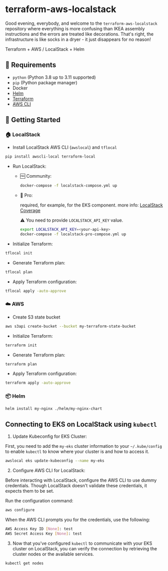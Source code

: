 # terraform-aws-localstack

Good evening, everybody, and welcome to the `terraform-aws-localstack` repository where everything is more confusing
than IKEA assembly instructions and the errors are treated like decorations. That's right, the infrastructure is like
socks in a dryer - it just disappears for no reason!

Terraform + AWS / LocalStack + Helm

## :memo: Requirements
* `python` (Python 3.8 up to 3.11 supported)
* `pip` (Python package manager)
* Docker
* [Helm](https://helm.sh/docs/intro/install/)
* [Terraform](https://developer.hashicorp.com/terraform/tutorials/aws-get-started/install-cli)
* [AWS CLI](https://docs.aws.amazon.com/cli/latest/userguide/getting-started-install.html)

## :rocket: Getting Started

### :house: LocalStack

* Install LocalStack AWS CLI (`awslocal`) and `tflocal`

```bash
pip install awscli-local terraform-local
```

* Run LocalStack:

  * :free: Community:

    ```bash
    docker-compose -f localstack-compose.yml up 
    ```

  * :money_with_wings: Pro:
  
    required, for example, for the EKS component. more info: [LocalStack Coverage](https://docs.localstack.cloud/references/coverage/)

    :warning: You need to provide `LOCALSTACK_API_KEY` value.

    ```bash
    export LOCALSTACK_API_KEY=<your-api-key>
    docker-compose -f localstack-pro-compose.yml up 
    ```

* Initialize Terraform:

```bash
tflocal init
```

* Generate Terraform plan:

```bash
tflocal plan
```

* Apply Terraform configuration:

```bash
tflocal apply -auto-approve
```

### :cloud: AWS

* Create S3 state bucket

```bash
aws s3api create-bucket --bucket my-terraform-state-bucket
```

* Initialize Terraform:

```bash
terraform init
```

* Generate Terraform plan:

```bash
terraform plan
```

* Apply Terraform configuration:

```bash
terraform apply -auto-approve
```

### :package: Helm

```bash
helm install my-nginx ./helm/my-nginx-chart
```

## Connecting to EKS on LocalStack using `kubectl`
1. Update Kubeconfig for EKS Cluster:

First, you need to add the `my-eks` cluster information to your `~/.kube/config` to enable `kubectl` to know where your cluster is and how to access it.

```bash
awslocal eks update-kubeconfig --name my-eks
```

2. Configure AWS CLI for LocalStack:

Before interacting with LocalStack, configure the AWS CLI to use dummy credentials. Though LocalStack doesn't validate these credentials, it expects them to be set.

Run the configuration command:

```bash
aws configure
```

When the AWS CLI prompts you for the credentials, use the following:

```bash
AWS Access Key ID [None]: test
AWS Secret Access Key [None]: test
```

3. Now that you've configured `kubectl` to communicate with your EKS cluster on LocalStack, you can verify the connection by retrieving the cluster nodes or the available services.

```bash
kubectl get nodes
```
